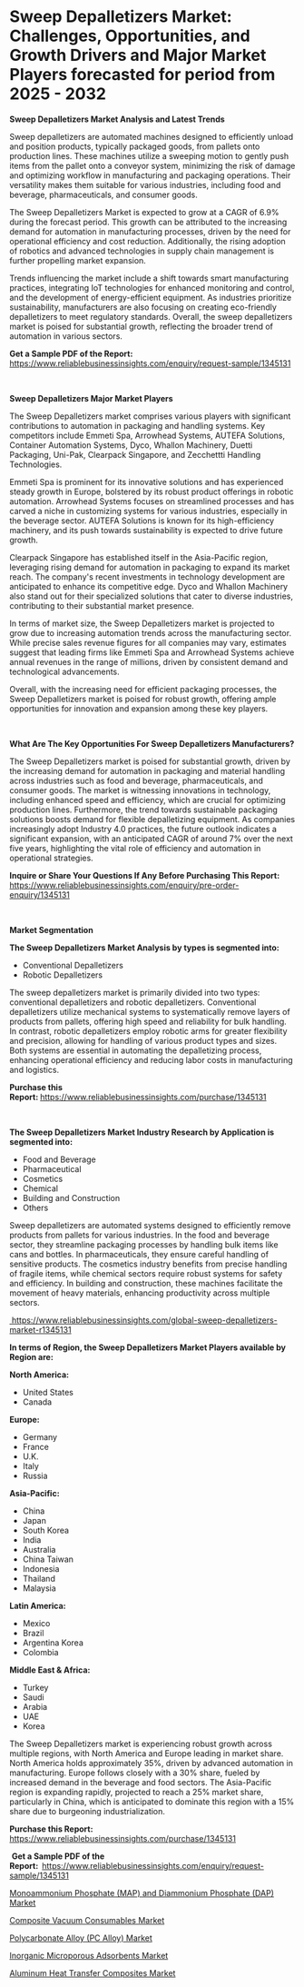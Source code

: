 <p><h1>Sweep Depalletizers Market: Challenges, Opportunities, and Growth Drivers and Major Market Players forecasted for period from 2025 - 2032</h1></p><p><strong>Sweep Depalletizers Market Analysis and Latest Trends</strong></p>
<p><p>Sweep depalletizers are automated machines designed to efficiently unload and position products, typically packaged goods, from pallets onto production lines. These machines utilize a sweeping motion to gently push items from the pallet onto a conveyor system, minimizing the risk of damage and optimizing workflow in manufacturing and packaging operations. Their versatility makes them suitable for various industries, including food and beverage, pharmaceuticals, and consumer goods.</p><p>The Sweep Depalletizers Market is expected to grow at a CAGR of 6.9% during the forecast period. This growth can be attributed to the increasing demand for automation in manufacturing processes, driven by the need for operational efficiency and cost reduction. Additionally, the rising adoption of robotics and advanced technologies in supply chain management is further propelling market expansion. </p><p>Trends influencing the market include a shift towards smart manufacturing practices, integrating IoT technologies for enhanced monitoring and control, and the development of energy-efficient equipment. As industries prioritize sustainability, manufacturers are also focusing on creating eco-friendly depalletizers to meet regulatory standards. Overall, the sweep depalletizers market is poised for substantial growth, reflecting the broader trend of automation in various sectors.</p></p>
<p><strong>Get a Sample PDF of the Report:&nbsp;</strong> <a href="https://www.reliablebusinessinsights.com/enquiry/request-sample/1345131?utm_campaign=1873&utm_medium=2&utm_source=Github&utm_content=ia&utm_term=28022025&utm_id=sweep-depalletizers">https://www.reliablebusinessinsights.com/enquiry/request-sample/1345131</a></p>
<p>&nbsp;</p>
<p><strong>Sweep Depalletizers Major Market Players</strong></p>
<p><p>The Sweep Depalletizers market comprises various players with significant contributions to automation in packaging and handling systems. Key competitors include Emmeti Spa, Arrowhead Systems, AUTEFA Solutions, Container Automation Systems, Dyco, Whallon Machinery, Duetti Packaging, Uni-Pak, Clearpack Singapore, and Zecchettti Handling Technologies. </p><p>Emmeti Spa is prominent for its innovative solutions and has experienced steady growth in Europe, bolstered by its robust product offerings in robotic automation. Arrowhead Systems focuses on streamlined processes and has carved a niche in customizing systems for various industries, especially in the beverage sector. AUTEFA Solutions is known for its high-efficiency machinery, and its push towards sustainability is expected to drive future growth.</p><p>Clearpack Singapore has established itself in the Asia-Pacific region, leveraging rising demand for automation in packaging to expand its market reach. The company's recent investments in technology development are anticipated to enhance its competitive edge. Dyco and Whallon Machinery also stand out for their specialized solutions that cater to diverse industries, contributing to their substantial market presence.</p><p>In terms of market size, the Sweep Depalletizers market is projected to grow due to increasing automation trends across the manufacturing sector. While precise sales revenue figures for all companies may vary, estimates suggest that leading firms like Emmeti Spa and Arrowhead Systems achieve annual revenues in the range of millions, driven by consistent demand and technological advancements.</p><p>Overall, with the increasing need for efficient packaging processes, the Sweep Depalletizers market is poised for robust growth, offering ample opportunities for innovation and expansion among these key players.</p></p>
<p>&nbsp;</p>
<p><strong>What Are The Key Opportunities For Sweep Depalletizers Manufacturers?</strong></p>
<p><p>The Sweep Depalletizers market is poised for substantial growth, driven by the increasing demand for automation in packaging and material handling across industries such as food and beverage, pharmaceuticals, and consumer goods. The market is witnessing innovations in technology, including enhanced speed and efficiency, which are crucial for optimizing production lines. Furthermore, the trend towards sustainable packaging solutions boosts demand for flexible depalletizing equipment. As companies increasingly adopt Industry 4.0 practices, the future outlook indicates a significant expansion, with an anticipated CAGR of around 7% over the next five years, highlighting the vital role of efficiency and automation in operational strategies.</p></p>
<p><strong>Inquire or Share Your Questions If Any Before Purchasing This Report:</strong> <a href="https://www.reliablebusinessinsights.com/enquiry/pre-order-enquiry/1345131?utm_campaign=1873&utm_medium=2&utm_source=Github&utm_content=ia&utm_term=28022025&utm_id=sweep-depalletizers">https://www.reliablebusinessinsights.com/enquiry/pre-order-enquiry/1345131</a></p>
<p>&nbsp;</p>
<p><strong>Market Segmentation</strong></p>
<p><strong>The Sweep Depalletizers Market Analysis by types is segmented into:</strong></p>
<p><ul><li>Conventional Depalletizers</li><li>Robotic Depalletizers</li></ul></p>
<p><p>The sweep depalletizers market is primarily divided into two types: conventional depalletizers and robotic depalletizers. Conventional depalletizers utilize mechanical systems to systematically remove layers of products from pallets, offering high speed and reliability for bulk handling. In contrast, robotic depalletizers employ robotic arms for greater flexibility and precision, allowing for handling of various product types and sizes. Both systems are essential in automating the depalletizing process, enhancing operational efficiency and reducing labor costs in manufacturing and logistics.</p></p>
<p><strong>Purchase this Report:&nbsp;</strong><a href="https://www.reliablebusinessinsights.com/purchase/1345131?utm_campaign=1873&utm_medium=2&utm_source=Github&utm_content=ia&utm_term=28022025&utm_id=sweep-depalletizers">https://www.reliablebusinessinsights.com/purchase/1345131</a></p>
<p>&nbsp;</p>
<p><strong>The Sweep Depalletizers Market Industry Research by Application is segmented into:</strong></p>
<p><ul><li>Food and Beverage</li><li>Pharmaceutical</li><li>Cosmetics</li><li>Chemical</li><li>Building and Construction</li><li>Others</li></ul></p>
<p><p>Sweep depalletizers are automated systems designed to efficiently remove products from pallets for various industries. In the food and beverage sector, they streamline packaging processes by handling bulk items like cans and bottles. In pharmaceuticals, they ensure careful handling of sensitive products. The cosmetics industry benefits from precise handling of fragile items, while chemical sectors require robust systems for safety and efficiency. In building and construction, these machines facilitate the movement of heavy materials, enhancing productivity across multiple sectors.</p></p>
<p><a href="https://www.reliablebusinessinsights.com/global-sweep-depalletizers-market-r1345131?utm_campaign=1873&utm_medium=2&utm_source=Github&utm_content=ia&utm_term=28022025&utm_id=sweep-depalletizers">&nbsp;https://www.reliablebusinessinsights.com/global-sweep-depalletizers-market-r1345131</a></p>
<p><strong>In terms of Region, the Sweep Depalletizers Market Players available by Region are:</strong></p>
<p>
    <p> <strong> North America: </strong>
        <ul>
            <li>United States</li>
            <li>Canada</li>
        </ul>
        </p> 
    <p> <strong> Europe: </strong>
        <ul>
            <li>Germany</li>
            <li>France</li>
            <li>U.K.</li>
            <li>Italy</li>
            <li>Russia</li>
        </ul>
        </p> 
    <p> <strong> Asia-Pacific: </strong>
        <ul>
            <li>China</li>
            <li>Japan</li>
            <li>South Korea</li>
            <li>India</li>
            <li>Australia</li>
            <li>China Taiwan</li>
            <li>Indonesia</li>
            <li>Thailand</li>
            <li>Malaysia</li>
        </ul>
        </p> 
    <p> <strong> Latin America: </strong>
        <ul>
            <li>Mexico</li>
            <li>Brazil</li>
            <li>Argentina Korea</li>
            <li>Colombia</li>
        </ul>
        </p> 
    <p> <strong> Middle East & Africa: </strong>
        <ul>
            <li>Turkey</li>
            <li>Saudi</li>
            <li>Arabia</li>
            <li>UAE</li>
            <li>Korea</li>
        </ul>
    </p>
    </p>
<p><p>The Sweep Depalletizers market is experiencing robust growth across multiple regions, with North America and Europe leading in market share. North America holds approximately 35%, driven by advanced automation in manufacturing. Europe follows closely with a 30% share, fueled by increased demand in the beverage and food sectors. The Asia-Pacific region is expanding rapidly, projected to reach a 25% market share, particularly in China, which is anticipated to dominate this region with a 15% share due to burgeoning industrialization.</p></p>
<p><strong>Purchase this Report: </strong><a href="https://www.reliablebusinessinsights.com/purchase/1345131?utm_campaign=1873&utm_medium=2&utm_source=Github&utm_content=ia&utm_term=28022025&utm_id=sweep-depalletizers">https://www.reliablebusinessinsights.com/purchase/1345131</a></p>
<p>&nbsp;<strong>Get a Sample PDF of the Report:&nbsp;&nbsp;</strong><a href="https://www.reliablebusinessinsights.com/enquiry/request-sample/1345131?utm_campaign=1873&utm_medium=2&utm_source=Github&utm_content=ia&utm_term=28022025&utm_id=sweep-depalletizers">https://www.reliablebusinessinsights.com/enquiry/request-sample/1345131</a></p>
<p><strong></strong></p>
<p><p><a href="https://github.com/cobinaydin13/Market-Research-Report-List-1/blob/main/monoammonium-phosphate-map-and-diammonium-phosphate-dap-market.md?utm_campaign=1873&utm_medium=2&utm_source=Github&utm_content=ia&utm_term=28022025&utm_id=sweep-depalletizers">Monoammonium Phosphate (MAP) and Diammonium Phosphate (DAP) Market</a></p><p><a href="https://github.com/jenevycachat/Market-Research-Report-List-1/blob/main/composite-vacuum-consumables-market.md?utm_campaign=1873&utm_medium=2&utm_source=Github&utm_content=ia&utm_term=28022025&utm_id=sweep-depalletizers">Composite Vacuum Consumables Market</a></p><p><a href="https://github.com/cachaskluwe/Market-Research-Report-List-1/blob/main/polycarbonate-alloy-pc-alloy-market.md?utm_campaign=1873&utm_medium=2&utm_source=Github&utm_content=ia&utm_term=28022025&utm_id=sweep-depalletizers">Polycarbonate Alloy (PC Alloy) Market</a></p><p><a href="https://github.com/thanenegenqa/Market-Research-Report-List-1/blob/main/inorganic-microporous-adsorbents-market.md?utm_campaign=1873&utm_medium=2&utm_source=Github&utm_content=ia&utm_term=28022025&utm_id=sweep-depalletizers">Inorganic Microporous Adsorbents Market</a></p><p><a href="https://github.com/mehakmiamid1/Market-Research-Report-List-1/blob/main/aluminum-heat-transfer-composites-market.md?utm_campaign=1873&utm_medium=2&utm_source=Github&utm_content=ia&utm_term=28022025&utm_id=sweep-depalletizers">Aluminum Heat Transfer Composites Market</a></p></p>